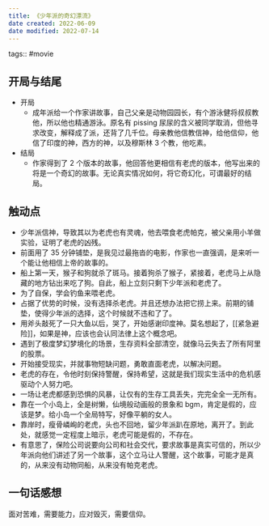 ```yaml
---
title: 《少年派的奇幻漂流》
date created: 2022-06-09
date modified: 2022-07-14
---
```


tags:: #movie

## 开局与结尾

- 开局
	- 成年派给一个作家讲故事，自己父亲是动物园园长，有个游泳健将叔叔教他，所以他也精通游泳。原名有 pissing 尿尿的含义被同学取消，但他寻求改变，解释成了派，还背了几千位。母亲教他信教信神，给他信仰，他信了印度的神，西方的神，以及穆斯林 3 个教，他吃素。
- 结局
	- 作家得到了 2 个版本的故事，他回答他更相信有老虎的版本，他写出来的将是一个奇幻的故事。无论真实情况如何，将它奇幻化，可谓最好的结局。

## 触动点

- 少年派信神，导致其以为老虎也有灵魂，他去喂食老虎帕克，被父亲用小羊做实验，证明了老虎的凶残。
- 前面用了 35 分钟铺垫，是我见过最拖沓的电影，作家也一直强调，是来听一个能让他相信上帝的故事的。
- 船上第一天，猴子和狗就杀了斑马。接着狗杀了猴子，紧接着，老虎马上从隐藏的地方钻出来吃了狗。自此，船上立刻只剩下少年派和老虎了。
- 为了自保，学会钓鱼来喂老虎。
- 占据了优势的时候，没有选择杀老虎。并且还想办法把它捞上来。前期的铺垫，使得少年派的选择，这个时候就不违和了了。
- 用斧头敲死了一只大鱼以后，哭了，开始感谢印度神。莫名想起了，[[紧急避险]]，如果是神，应该也会认同法律上这个概念吧。
- 遇到了极度梦幻梦境化的场景，生存资料全部清空，就像马云失去了所有阿里的股票。
- 开始接受现实，并就事物短缺问题，勇敢直面老虎，以解决问题。
- 老虎的存在，令他时刻保持警醒，保持希望，这就是我们现实生活中的危机感驱动个人努力吧。
- 一场让老虎都感到恐惧的风暴，让仅有的生存工具丢失，完完全全一无所有。
- 靠在一个小岛上，全是树懒，仙境般动画般的景象和 bgm，肯定是假的，应该是梦。给小岛一个全局特写，好像平躺的女人。
- 靠岸时，瘦骨嶙峋的老虎，头也不回地，留少年派趴在原地，离开了。到此处，就感觉一定程度上暗示，老虎可能是假的，不存在。
- 有意思了，保险公司说要向公司和社会交代，要求故事是真实可信的，所以少年派向他们讲述了另一个故事，这个立马让人警醒，这个故事，可能才是真的，从来没有动物同船，从来没有帕克老虎。

## 一句话感想

面对苦难，需要能力，应对毁灭，需要信仰。
